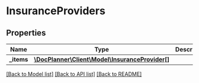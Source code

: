 # InsuranceProviders

## Properties
Name | Type | Description | Notes
------------ | ------------- | ------------- | -------------
**_items** | [**\DocPlanner\Client\Model\InsuranceProvider[]**](InsuranceProvider.md) |  | [optional] 

[[Back to Model list]](../../README.md#documentation-for-models) [[Back to API list]](../../README.md#documentation-for-api-endpoints) [[Back to README]](../../README.md)

